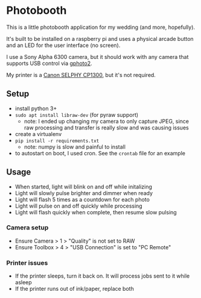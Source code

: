 # Photobooth

This is a little photobooth application for my wedding (and more, hopefully).

It's built to be installed on a raspberry pi and uses a physical arcade button and an LED for the user interface (no screen).

I use a Sony Alpha 6300 camera, but it should work with any camera that supports USB control via [gphoto2](http://www.gphoto.org/).

My printer is a [Canon SELPHY CP1300](https://www.usa.canon.com/internet/portal/us/home/products/details/printers/mobile-compact-printer/cp1300-bkn), but it's not required.

## Setup

- install python 3+
- `sudo apt install libraw-dev` (for pyraw support)
  - note: I ended up changing my camera to only capture JPEG, since raw processing and transfer is really slow and was causing issues
- create a virtualenv
- `pip install -r requirements.txt`
  - note: numpy is slow and painful to install
- to autostart on boot, I used cron. See the `crontab` file for an example

## Usage

- When started, light will blink on and off while initalizing
- Light will slowly pulse brighter and dimmer when ready
- Light will flash 5 times as a countdown for each photo
- Light will pulse on and off quickly while processing
- Light will flash quickly when complete, then resume slow pulsing

### Camera setup

- Ensure Camera > 1 > "Quality" is not set to RAW
- Ensure Toolbox > 4 > "USB Connection" is set to "PC Remote"

### Printer issues

- If the printer sleeps, turn it back on. It will process jobs sent to it while asleep
- If the printer runs out of ink/paper, replace both

